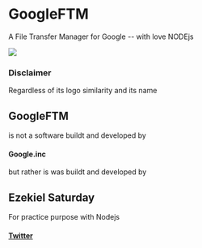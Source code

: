 # GoogleFTM
A File Transfer Manager for Google -- with love NODEjs

<img src="https://scontent-mrs1-1.xx.fbcdn.net/v/t1.0-9/20245805_1501354053263517_558912849685653346_n.jpg?oh=5caa20e09754d68319963c1aff244867&oe=59EF62BD">

<h3>Disclaimer</h3>
Regardless of its logo similarity and its name <h2>GoogleFTM</h2>
is not a software buildt and developed by <h4>Google.inc</h4>but rather is was buildt and developed by <h2>Ezekiel Saturday</h2>For practice purpose with Nodejs

<h4><a href='https://twitter.com/codefingers'>Twitter</a></h4>
